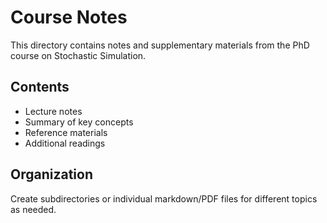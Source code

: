 # Course Notes

This directory contains notes and supplementary materials from the PhD course on Stochastic Simulation.

## Contents

- Lecture notes
- Summary of key concepts
- Reference materials
- Additional readings

## Organization

Create subdirectories or individual markdown/PDF files for different topics as needed.

